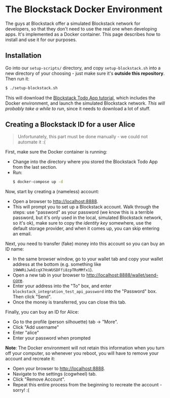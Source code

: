 # The Blockstack Docker Environment

The guys at Blockstack offer a simulated Blockstack network for developers, so that they don't need to use the real one when developing apps. It's implemented as a Docker container. This page describes how to install and use it for our purposes.

## Installation

Go into our `setup-scripts/` directory, and copy `setup-blockstack.sh` into a new directory of your choosing - just make sure it's **outside this repository**. Then run it:

```bash
$ ./setup-blockstack.sh
```

This will download the [Blockstack Todo App tutorial](https://github.com/blockstack/blockstack-todos), which includes the Docker environment, and launch the simulated Blockstack network. *This will probably take a while to run*, since it needs to download a lot of stuff.

## Creating a Blockstack ID for a user Alice

> Unfortunately, this part must be done manually - we could not automate it :(

First, make sure the Docker container is running:

- Change into the directory where you stored the Blockstack Todo App from the last section.
- Run:
  ```bash
  $ docker-compose up -d
  ```

Now, start by creating a (nameless) account:

- Open a browser to [http://localhost:8888](http://localhost:8888).
- This will prompt you to set up a Blockstack account. Walk through the steps: use "password" as your password (we know this is a terrible password, but it's only used in the local, simulated Blockstack network, so it's ok), make sure to copy the *identity key* somewhere, use the default storage provider, and when it comes up, you can skip entering an email.

Next, you need to transfer (fake) money into this account so you can buy an ID name:

- In the same browser window, go to your wallet tab and copy your wallet address at the bottom (e.g. something like `19WWRiJwkEcqX7HsWUSDFfi8zpTRoMMfx1`).
- Open a new tab in your browser to [http://localhost:8888/wallet/send-core](http://localhost:8888/wallet/send-core).
- Enter your address into the "To" box, and enter `blockstack_integration_test_api_password` into the "Password" box. Then click "Send".
- Once the money is transferred, you can close this tab.

Finally, you can buy an ID for Alice:

- Go to the profile (person silhouette) tab -> "More".
- Click "Add username"
- Enter "alice"
- Enter your password when prompted

**Note**: The Docker environment will not retain this information when you turn off your computer, so whenever you reboot, you will have to remove your account and recreate it:

- Open your browser to [http://localhost:8888](http://localhost:8888).
- Navigate to the settings (cogwheel) tab.
- Click "Remove Account".
- Repeat this entire process from the beginning to recreate the account - sorry! :(
